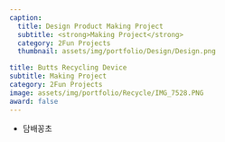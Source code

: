 ```yaml
---
caption:
  title: Design Product Making Project
  subtitle: <strong>Making Project</strong>
  category: 2Fun Projects
  thumbnail: assets/img/portfolio/Design/Design.png

title: Butts Recycling Device
subtitle: Making Project
category: 2Fun Projects
image: assets/img/portfolio/Recycle/IMG_7528.PNG
award: false
---
```

- 담배꽁초